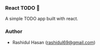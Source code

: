 ### React TODO <span role="img" aria-label="sheep">🤞</span>

A simple TODO app built with react.


### Author

* Rashidul Hasan (rashidul69@gmail.com)